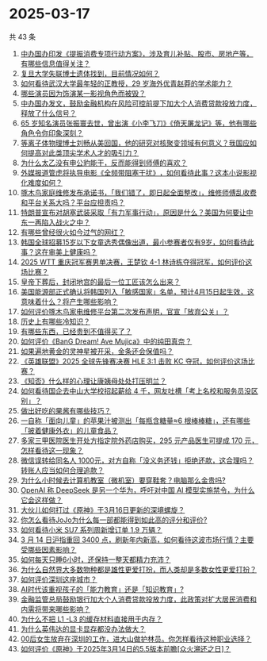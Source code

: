 # 2025-03-17

共 43 条

<!-- BEGIN -->
<!-- 最后更新时间 Mon Mar 17 2025 05:20:07 GMT+0800 (China Standard Time) -->

1. [中办国办印发《提振消费专项行动方案》，涉及育儿补贴、股市、房地产等，有哪些信息值得关注？](https://www.zhihu.com/question/15115890229)
1. [复旦大学失联博士遗体找到，目前情况如何？](https://www.zhihu.com/question/15079534458)
1. [如何看待武汉大学最年轻的正教授，29 岁海外优青赵莽的学术能力？](https://www.zhihu.com/question/15011034019)
1. [哪些演员因为饰演某一影视角色而被毁？](https://www.zhihu.com/question/20375147)
1. [中办国办发文，鼓励金融机构在风险可控前提下加大个人消费贷款投放力度，释放了什么信号？](https://www.zhihu.com/question/15117381097)
1. [65 岁知名演员张振寰去世，曾出演《小李飞刀》《倚天屠龙记》等，他有哪些角色令你印象深刻？](https://www.zhihu.com/question/15026225487)
1. [等离子体物理博士刘畅从美回国，他的研究对核聚变领域有何意义？我国应如何提高对此类顶尖学术人才的吸引力？](https://www.zhihu.com/question/14654194393)
1. [为什么太乙没有申公豹能干，反而能得到师傅的喜欢？](https://www.zhihu.com/question/14817810518)
1. [外媒报道管虎将执导电影《全频带阻塞干扰》​，如何看待此事？这本小说影视化难度如何？](https://www.zhihu.com/question/15135403612)
1. [啄木鸟家庭维修发布承诺书，「我们错了，即日起全面整改」，维修师傅乱收费和平台关系大吗？平台应担责吗？](https://www.zhihu.com/question/15105940220)
1. [特朗普宣布对胡塞武装采取「有力军事行动」，原因是什么？美国为何要让中东一再陷入战火之中？](https://www.zhihu.com/question/15082889294)
1. [有哪些曾经很火如今过气的网红？](https://www.zhihu.com/question/370158529)
1. [韩国全球招募15岁以下女童选秀偶像出道，最小参赛者仅有9岁，如何看待此事？这在审美上健康吗？](https://www.zhihu.com/question/14867950967)
1. [2025 WTT 重庆冠军赛男单决赛，王楚钦 4-1 林诗栋夺得冠军，如何评价这场比赛？](https://www.zhihu.com/question/15123594204)
1. [皇帝下葬后，封闭地宫的最后一位工匠该怎么出来？](https://www.zhihu.com/question/496751013)
1. [美国能源部正式确认将韩国列入「敏感国家」名单，预计4月15日起生效，这意味着什么？将产生哪些影响？](https://www.zhihu.com/question/15022371549)
1. [如何评价啄木鸟家电维修平台第二次发布声明，官宣「放弃公关」？](https://www.zhihu.com/question/15070734794)
1. [历史上有哪些冷知识？](https://www.zhihu.com/question/11697604671)
1. [有哪些东西，已经贵到不值得买了？](https://www.zhihu.com/question/661483110)
1. [如何评价《BanG Dream! Ave Mujica》中的纯田真奈？](https://www.zhihu.com/question/14965242285)
1. [如果遍地黄金的灵神星被开采，金条还会保值吗？](https://www.zhihu.com/question/628385620)
1. [《英雄联盟》2025 全球先锋赛决赛 HLE 3:1 击败 KC 夺冠，如何评价这场比赛？](https://www.zhihu.com/question/15103523717)
1. [《知否》什么样的心理让康姨母处处打压明兰？](https://www.zhihu.com/question/14817685307)
1. [如何看待国企去中山大学校招起薪给 4 千，网友吐槽「考上名校和服务员没区别」？](https://www.zhihu.com/question/15016668683)
1. [做出好吃的果酱有哪些技巧？](https://www.zhihu.com/question/22467865)
1. [一自称「面向儿童」的苹果汁被测出「每瓶含糖量≈6 根棒棒糖」，还有哪些「披着健康外衣」的儿童食品？](https://www.zhihu.com/question/14964731230)
1. [多家三甲医院医生开处方指定院外药店购买，295 元产品医生可提成 170 元，怎样看待这一现象？](https://www.zhihu.com/question/14977731899)
1. [微信误转给同名人 1000元，对方自称「没义务还钱」拒绝还款，这合理吗？转账人应当如何合理追款？](https://www.zhihu.com/question/14738632563)
1. [为什么小时候去计算机教室（微机室）要穿鞋套？电脑那么金贵吗?](https://www.zhihu.com/question/630668022)
1. [OpenAI 称 DeepSeek 是另一个华为，呼吁对中国 AI 模型实施禁令，为什么它会这样做？](https://www.zhihu.com/question/15027898144)
1. [大伙儿如何打过《原神》于3月16日更新的深境螺旋？](https://www.zhihu.com/question/15088903389)
1. [你怎么看待JoJo为什么每一部都能得到如此高的评分和评价?](https://www.zhihu.com/question/314954552)
1. [如何看待小米 SU7 系列周新增订单 1.9 万辆？](https://www.zhihu.com/question/14645062362)
1. [3 月 14 日沪指重回 3400 点，刷新年内新高，如何看待这波市场行情？主要受哪些因素影响？](https://www.zhihu.com/question/14909971882)
1. [如何每天只睡6小时，还保持一整天都精力充沛？](https://www.zhihu.com/question/379478413)
1. [为什么自然界大多数物种都是雄性更爱打扮，而人类却是多数女性更爱打扮？](https://www.zhihu.com/question/11479549849)
1. [如何评价深圳这座城市？](https://www.zhihu.com/question/21308194)
1. [AI时代该重视孩子的「能力教育」还是「知识教育」?](https://www.zhihu.com/question/14140538924)
1. [金融监管总局鼓励银行加大个人消费贷款投放力度，此政策对扩大居民消费和内需将带来哪些影响？](https://www.zhihu.com/question/14931407972)
1. [为什么不把 L1 -L3 的缓存材料直接用于内存？](https://www.zhihu.com/question/11694867759)
1. [为什么英伟达的显卡显存都没办法做大？](https://www.zhihu.com/question/14762846245)
1. [00后女生放弃在深圳的工作，进大山做护林员。你怎样看待这种职业选择？](https://www.zhihu.com/question/14903996632)
1. [如何评价《原神》于2025年3月14日的5.5版本前瞻[众火溯还之日]？](https://www.zhihu.com/question/14970112748)

<!-- END -->
